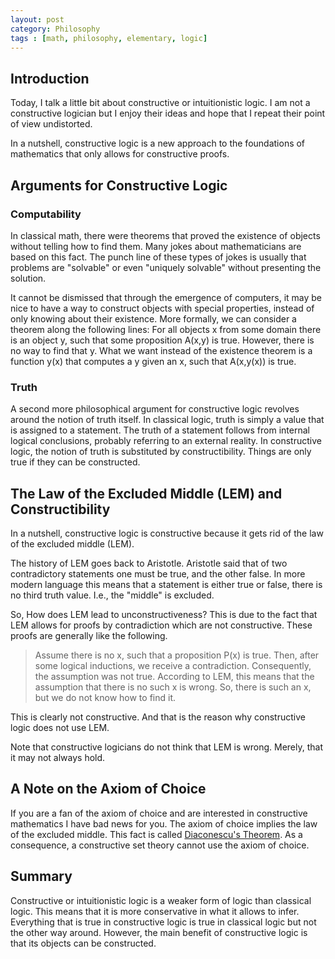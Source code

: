 ```yaml
---
layout: post
category: Philosophy
tags : [math, philosophy, elementary, logic]
---
```


## Introduction
Today, I talk a little bit about constructive or intuitionistic logic.
I am not a constructive logician but I enjoy their ideas and hope that I repeat their point of view undistorted.

In a nutshell, constructive logic is a new approach to the foundations of mathematics that only allows for constructive proofs.

## Arguments for Constructive Logic

### Computability

In classical math, there were theorems that proved the existence of objects without telling how to find them.
Many jokes about mathematicians are based on this fact.
The punch line of these types of jokes is usually that problems are "solvable" or even "uniquely solvable" without presenting the solution.

It cannot be dismissed that through the emergence of computers, it may be nice to have a way to construct objects with special properties, instead of only knowing about their existence.
More formally, we can consider a theorem along the following lines:
For all objects x from some domain there is an object y, such that some proposition A(x,y) is true.
However, there is no way to find that y. What we want instead of the existence theorem is a function y(x) that computes a y given an x, such that A(x,y(x)) is true.

### Truth

A second more philosophical argument for constructive logic revolves around the notion of truth itself.
In classical logic, truth is simply a value that is assigned to a statement.
The truth of a statement follows from internal logical conclusions, probably referring to an external reality.
In constructive logic, the notion of truth is substituted by constructibility.
Things are only true if they can be constructed.

## The Law of the Excluded Middle (LEM) and Constructibility

In a nutshell, constructive logic is constructive because it gets rid of the law of the excluded middle (LEM).

The history of LEM goes back to Aristotle.
Aristotle said that of two contradictory statements one must be true, and the other false.
In more modern language this means that a statement is either true or false, there is no third truth value. I.e., the "middle" is excluded.

So, How does LEM lead to unconstructiveness?
This is due to the fact that LEM allows for proofs by contradiction which are not constructive.
These proofs are generally like the following.

> Assume there is no x, such that a proposition P(x) is true. Then, after some logical inductions, we receive a contradiction.
> Consequently, the assumption was not true.
> According to LEM, this means that the assumption that there is no such x is wrong.
> So, there is such an x, but we do not know how to find it.

This is clearly not constructive.
And that is the reason why constructive logic does not use LEM.

Note that constructive logicians do not think that LEM is wrong.
Merely, that it may not always hold.

## A Note on the Axiom of Choice

If you are a fan of the axiom of choice and are interested in constructive mathematics I have bad news for you.
The axiom of choice implies the law of the excluded middle.
This fact is called [Diaconescu's Theorem](https://en.wikipedia.org/wiki/Diaconescu%27s_theorem).
As a consequence, a constructive set theory cannot use the axiom of choice.

## Summary

Constructive or intuitionistic logic is a weaker form of logic than classical logic.
This means that it is more conservative in what it allows to infer.
Everything that is true in constructive logic is true in classical logic but not the other way around.
However, the main benefit of constructive logic is that its objects can be constructed.
